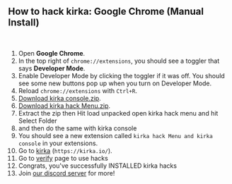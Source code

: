 ## How to hack kirka: Google Chrome (Manual Install)

<br>

1. Open **Google Chrome**.
3. In the top right of `chrome://extensions`, you should see a toggler that says **Developer Mode**.
4. Enable Developer Mode by clicking the toggler if it was off. You should see some new buttons pop up when you turn on Developer Mode.
5. Reload ``chrome://extensions`` with `Ctrl+R`.
6. [Download kirka console.zip](https://github.com/hackpdas/kirka-ex/raw/main/kirka%20console.zip).
7. [Download kirka hack Menu.zip](https://github.com/hackpdas/kirka-ex/raw/main/kirka%20hack%20Menu.zip).
8. Extract the zip then Hit load unpacked open kirka hack menu and hit Select Folder
9. and then do the same with kirka console
10. You should see a new extension called `kirka hack Menu and kirka console` in your extensions.
11. Go to [kirka](https://kirka.io/) (``https://kirka.io/``).
12. Go to [verify](https://kirka-hacks.glitch.me/hacks.html) page to use hacks
12. Congrats, you've successfully INSTALLED kirka hacks
13. Join [our discord server](https://discord.gg/Nn2AA63cyC) for more!
